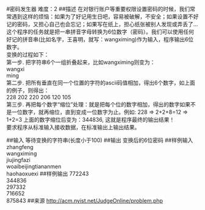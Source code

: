 #密码发生器
难度：2
##描述
在对银行账户等重要权限设置密码的时候，我们常常遇到这样的烦恼：如果为了好记用生日吧，容易被破解，不安全；如果设置不好记的密码，又担心自己也会忘记；如果写在纸上，担心纸张被别人发现或弄丢了...  
    这个程序的任务就是把一串拼音字母转换为6位数字（密码）。我们可以使用任何好记的拼音串(比如名字，王喜明，就写：wangximing)作为输入，程序输出6位数字。    
    变换的过程如下：  
    第一步. 把字符串6个一组折叠起来，比如wangximing则变为：   
    wangxi  
    ming  
    第二步. 把所有垂直在同一个位置的字符的ascii码值相加，得出6个数字，如上面的例子，则得出：  
    228 202 220 206 120 105  
    第三步. 再把每个数字“缩位”处理：就是把每个位的数字相加，得出的数字如果不是一位数字，就再缩位，直到变成一位数字为止。例如: 228 => 2+2+8=12 => 1+2=3
    上面的数字缩位后变为：344836, 这就是程序最终的输出结果！  
    要求程序从标准输入接收数据，在标准输出上输出结果。

##输入
等待变换的字符串(长度小于100)
##输出
变换后的6位密码
##样例输入
zhangfeng  
wangximing   
jiujingfazi  
woaibeijingtiananmen  
haohaoxuexi
##样例输出
772243  
344836  
297332  
716652  
875843
##来源
http://acm.nyist.net/JudgeOnline/problem.php